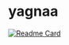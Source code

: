 # yagnaa
[![Readme Card](https://github-readme-stats.vercel.app/api/pin/?username=Yagna24&repo=yagnaa)](https://github.com/Yagna24/yagnaa)
